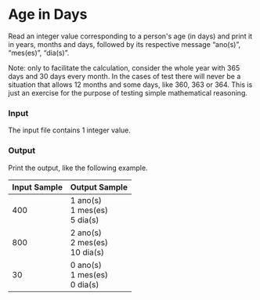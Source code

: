 # Age in Days

Read an integer value corresponding to a person's age (in days) and print it in years, months and days, followed by its respective message “ano(s)”, “mes(es)”, “dia(s)”.

Note: only to facilitate the calculation, consider the whole year with 365 days and 30 days every month. In the cases of test there will never be a situation that allows 12 months and some days, like 360, 363 or 364. This is just an exercise for the purpose of testing simple mathematical reasoning.

### Input
The input file contains 1 integer value.

### Output
Print the output, like the following example.



| Input Sample | Output Sample  |
| ------ | ------ |
| 400 | 1 ano(s) <br> 1 mes(es) <br> 5 dia(s) |
| 800 | 2 ano(s) <br> 2 mes(es) <br> 10 dia(s) |
| 30 | 0 ano(s) <br> 1 mes(es) <br> 0 dia(s) |